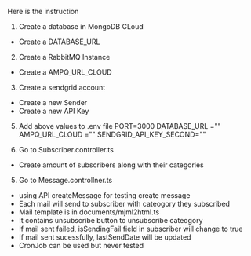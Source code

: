 Here is the instruction

1. Create a database in MongoDB CLoud

- Create a DATABASE_URL

2. Create a RabbitMQ Instance

- Create a AMPQ_URL_CLOUD

3. Create a sendgrid account

- Create a new Sender
- Create a new API Key

5. Add above values to .env file
   PORT=3000
   DATABASE_URL =""
   AMPQ_URL_CLOUD =""
   SENDGRID_API_KEY_SECOND=""

6. Go to Subscriber.controller.ts

- Create amount of subscribers along with their categories

5. Go to Message.controllner.ts

- using API createMessage for testing create message
- Each mail will send to subscriber with cateogory they subscribed
- Mail template is in documents/mjml2html.ts
- It contains unsubscribe button to unsubscribe cateogory
- If mail sent failed, isSendingFail field in subscriber will change to true
- If mail sent sucessfully, lastSendDate will be updated
- CronJob can be used but never tested
